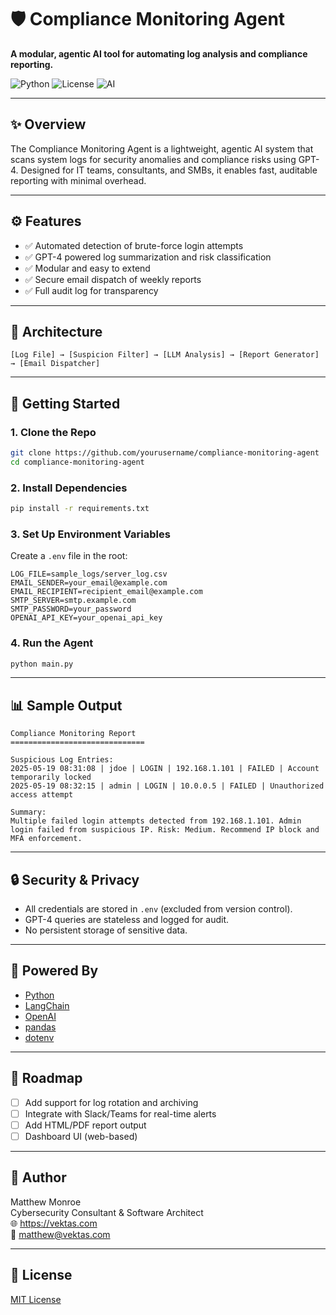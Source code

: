 # 🛡️ Compliance Monitoring Agent

**A modular, agentic AI tool for automating log analysis and compliance reporting.**

![Python](https://img.shields.io/badge/Python-3.11%2B-blue)
![License](https://img.shields.io/badge/license-MIT-green)
![AI](https://img.shields.io/badge/AI-Powered-blueviolet)

---

## ✨ Overview

The Compliance Monitoring Agent is a lightweight, agentic AI system that scans system logs for security anomalies and compliance risks using GPT-4. Designed for IT teams, consultants, and SMBs, it enables fast, auditable reporting with minimal overhead.

---

## ⚙️ Features

- ✅ Automated detection of brute-force login attempts
- ✅ GPT-4 powered log summarization and risk classification
- ✅ Modular and easy to extend
- ✅ Secure email dispatch of weekly reports
- ✅ Full audit log for transparency

---

## 🧱 Architecture

```
[Log File] → [Suspicion Filter] → [LLM Analysis] → [Report Generator] → [Email Dispatcher]
```

---

## 🚀 Getting Started

### 1. Clone the Repo

```bash
git clone https://github.com/yourusername/compliance-monitoring-agent
cd compliance-monitoring-agent
```

### 2. Install Dependencies

```bash
pip install -r requirements.txt
```

### 3. Set Up Environment Variables

Create a `.env` file in the root:

```env
LOG_FILE=sample_logs/server_log.csv
EMAIL_SENDER=your_email@example.com
EMAIL_RECIPIENT=recipient_email@example.com
SMTP_SERVER=smtp.example.com
SMTP_PASSWORD=your_password
OPENAI_API_KEY=your_openai_api_key
```

### 4. Run the Agent

```bash
python main.py
```

---

## 📊 Sample Output

```
Compliance Monitoring Report
==============================

Suspicious Log Entries:
2025-05-19 08:31:08 | jdoe | LOGIN | 192.168.1.101 | FAILED | Account temporarily locked
2025-05-19 08:32:15 | admin | LOGIN | 10.0.0.5 | FAILED | Unauthorized access attempt

Summary:
Multiple failed login attempts detected from 192.168.1.101. Admin login failed from suspicious IP. Risk: Medium. Recommend IP block and MFA enforcement.
```

---

## 🔒 Security & Privacy

- All credentials are stored in `.env` (excluded from version control).
- GPT-4 queries are stateless and logged for audit.
- No persistent storage of sensitive data.

---

## 🧠 Powered By

- [Python](https://www.python.org/)
- [LangChain](https://www.langchain.com/)
- [OpenAI](https://platform.openai.com/docs)
- [pandas](https://pandas.pydata.org/)
- [dotenv](https://pypi.org/project/python-dotenv/)

---

## 🧭 Roadmap

- [ ] Add support for log rotation and archiving
- [ ] Integrate with Slack/Teams for real-time alerts
- [ ] Add HTML/PDF report output
- [ ] Dashboard UI (web-based)

---

## 👤 Author

Matthew Monroe  
Cybersecurity Consultant & Software Architect  
🌐 https://vektas.com  
📧 matthew@vektas.com  

---

## 📄 License

[MIT License](LICENSE)
